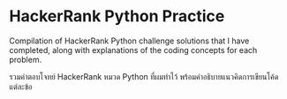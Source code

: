 # HackerRank Python Practice

Compilation of HackerRank Python challenge solutions that I have completed, along with explanations of the coding concepts for each problem.

รวมคำตอบโจทย์ HackerRank หมวด Python ที่ผมทำไว้ พร้อมคำอธิบายแนวคิดการเขียนโค้ดแต่ละข้อ
